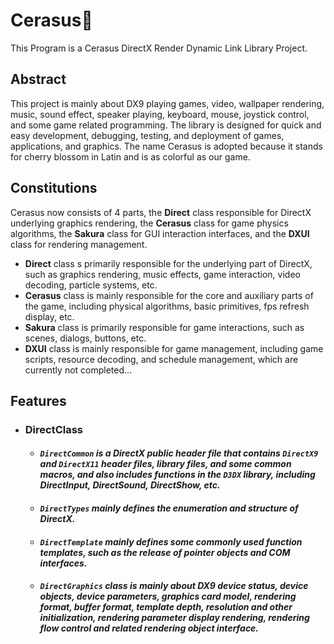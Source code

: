 # Cerasus🌸
This Program is a Cerasus DirectX Render Dynamic Link Library Project.

## Abstract
This project is mainly about DX9 playing games, video, wallpaper rendering, music, sound effect, speaker playing, keyboard, mouse, joystick control, and some game related programming. The library is designed for quick and easy development, debugging, testing, and deployment of games, applications, and graphics. The name Cerasus is adopted because it stands for cherry blossom in Latin and is as colorful as our game.

## Constitutions
Cerasus now consists of 4 parts, the **Direct** class responsible for DirectX underlying graphics rendering, the **Cerasus** class for game physics algorithms, the **Sakura** class for GUI interaction interfaces, and the **DXUI** class for rendering management.
* **Direct** class s primarily responsible for the underlying part of DirectX, such as graphics rendering, music effects, game interaction, video decoding, particle systems, etc.
* **Cerasus** class is mainly responsible for the core and auxiliary parts of the game, including physical algorithms, basic primitives, fps refresh display, etc.
* **Sakura** class is primarily responsible for game interactions, such as scenes, dialogs, buttons, etc.
* **DXUI** class is mainly responsible for game management, including game scripts, resource decoding, and schedule management, which are currently not completed...

## Features
  * ### DirectClass
    * #### *`DirectCommon` is a DirectX public header file that contains `DirectX9` and `DirectX11` header files, library files, and some common macros, and also includes functions in the `D3DX` library, including DirectInput, DirectSound, DirectShow, etc.*
    * #### *`DirectTypes` mainly defines the enumeration and structure of DirectX.*
    * #### *`DirectTemplate` mainly defines some commonly used function templates, such as the release of pointer objects and COM interfaces.*
    * #### *`DirectGraphics` class is mainly about DX9 device status, device objects, device parameters, graphics card model, rendering format, buffer format, template depth, resolution and other initialization, rendering parameter display rendering, rendering flow control and related rendering object interface.*
    &nbsp;
